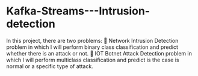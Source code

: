 # Kafka-Streams---Intrusion-detection
In this project, there are two problems:  Network Intrusion Detection problem in which I will perform binary class classification and predict whether there is an attack or not.  IOT Botnet Attack Detection problem in which I will perform multiclass classification and predict is the case is normal or a specific type of attack.
